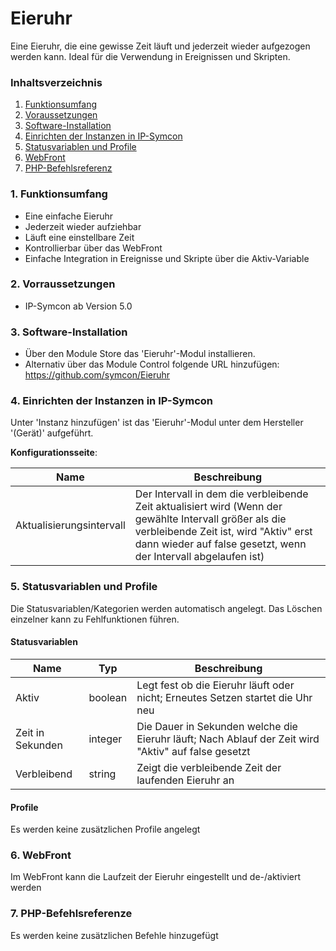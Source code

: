 # Eieruhr
Eine Eieruhr, die eine gewisse Zeit läuft und jederzeit wieder aufgezogen werden kann. Ideal für die Verwendung in Ereignissen und Skripten.

### Inhaltsverzeichnis

1. [Funktionsumfang](#1-funktionsumfang)
2. [Voraussetzungen](#2-voraussetzungen)
3. [Software-Installation](#3-software-installation)
4. [Einrichten der Instanzen in IP-Symcon](#4-einrichten-der-instanzen-in-ip-symcon)
5. [Statusvariablen und Profile](#5-statusvariablen-und-profile)
6. [WebFront](#6-webfront)
7. [PHP-Befehlsreferenz](#7-php-befehlsreferenz)

### 1. Funktionsumfang

* Eine einfache Eieruhr
* Jederzeit wieder aufziehbar
* Läuft eine einstellbare Zeit
* Kontrollierbar über das WebFront 
* Einfache Integration in Ereignisse und Skripte über die Aktiv-Variable

### 2. Vorraussetzungen

- IP-Symcon ab Version 5.0

### 3. Software-Installation

* Über den Module Store das 'Eieruhr'-Modul installieren.
* Alternativ über das Module Control folgende URL hinzufügen: https://github.com/symcon/Eieruhr

### 4. Einrichten der Instanzen in IP-Symcon

 Unter 'Instanz hinzufügen' ist das 'Eieruhr'-Modul unter dem Hersteller '(Gerät)' aufgeführt.

__Konfigurationsseite__:

Name                     | Beschreibung
------------------------ | ------------------
Aktualisierungsintervall | Der Intervall in dem die verbleibende Zeit aktualisiert wird (Wenn der gewählte Intervall größer als die verbleibende Zeit ist, wird "Aktiv" erst dann wieder auf false gesetzt, wenn der Intervall abgelaufen ist)

### 5. Statusvariablen und Profile

Die Statusvariablen/Kategorien werden automatisch angelegt. Das Löschen einzelner kann zu Fehlfunktionen führen.

#### Statusvariablen

Name             | Typ     | Beschreibung
---------------- | ------- | ------------
Aktiv            | boolean | Legt fest ob die Eieruhr läuft oder nicht; Erneutes Setzen startet die Uhr neu
Zeit in Sekunden | integer | Die Dauer in Sekunden welche die Eieruhr läuft; Nach Ablauf der Zeit wird "Aktiv" auf false gesetzt 
Verbleibend      | string  | Zeigt die verbleibende Zeit der laufenden Eieruhr an

#### Profile

Es werden keine zusätzlichen Profile angelegt

### 6. WebFront

Im WebFront kann die Laufzeit der Eieruhr eingestellt und de-/aktiviert werden

### 7. PHP-Befehlsreferenze

Es werden keine zusätzlichen Befehle hinzugefügt